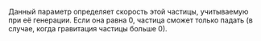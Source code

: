 Данный параметр определяет скорость этой частицы, учитываемую при её генерации. Если она равна 0, частица сможет только
падать (в случае, когда гравитация частицы больше 0).
